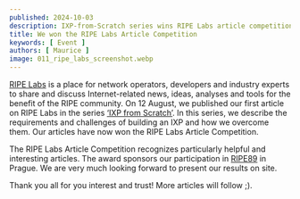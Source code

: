 ```yaml
---
published: 2024-10-03
description: IXP-from-Scratch series wins RIPE Labs article competition
title: We won the RIPE Labs Article Competition
keywords: [ Event ]
authors: [ Maurice ]
image: 011_ripe_labs_screenshot.webp
---
```


[RIPE Labs](https://labs.ripe.net) is a place for network operators, developers and industry experts to share and discuss Internet-related news, ideas, analyses and tools for the benefit of the RIPE community.
On 12 August, we published our first article on RIPE Labs in the series 
[‘IXP from Scratch’](https://labs.ripe.net/author/liske/ixp-from-scratch-building-a-new-ix/). In this series,
we describe the requirements and challenges of building an IXP and how we overcome them.
Our articles have now won the RIPE Labs Article Competition.

The RIPE Labs Article Competition recognizes particularly helpful and interesting articles. The award sponsors our participation in [RIPE89](https://ripe89.ripe.net/) in Prague. We are very much looking forward to present our results on site.

Thank you all for you interest and trust! More articles will follow ;).
